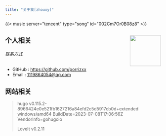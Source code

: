 ```yaml
---
title: "关于我[zhouxy]"
---
```


{{< music server="tencent" type="song" id="002Cm7Or0B08z8" >}}

## 个人相关 <img src="/img/logo.png" align='right' style="height:100px"/>

###### 联系方式

- GitHub : https://github.com/porrizxx
- Email : 1119864054@qq.com

## 网站相关

> hugo v0.115.2-8966424e0e521fb1627216a84efd2c5d5917cb0d+extended windows/amd64 BuildDate=2023-07-08T17:06:56Z
> VendorInfo=gohugoio
>
> LoveIt v0.2.11

